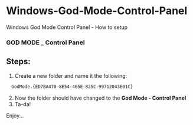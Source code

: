 # Windows-God-Mode-Control-Panel
Windows God Mode Control Panel - How to setup

### GOD MODE _ Control Panel

## Steps:

1. Create a new folder and name it the following:
```sh
  GodMode.{ED7BA470-8E54-465E-825C-99712043E01C}
```
2. Now the folder should have changed to the **God Mode - Control Panel**
3. Ta-da!

Enjoy...
